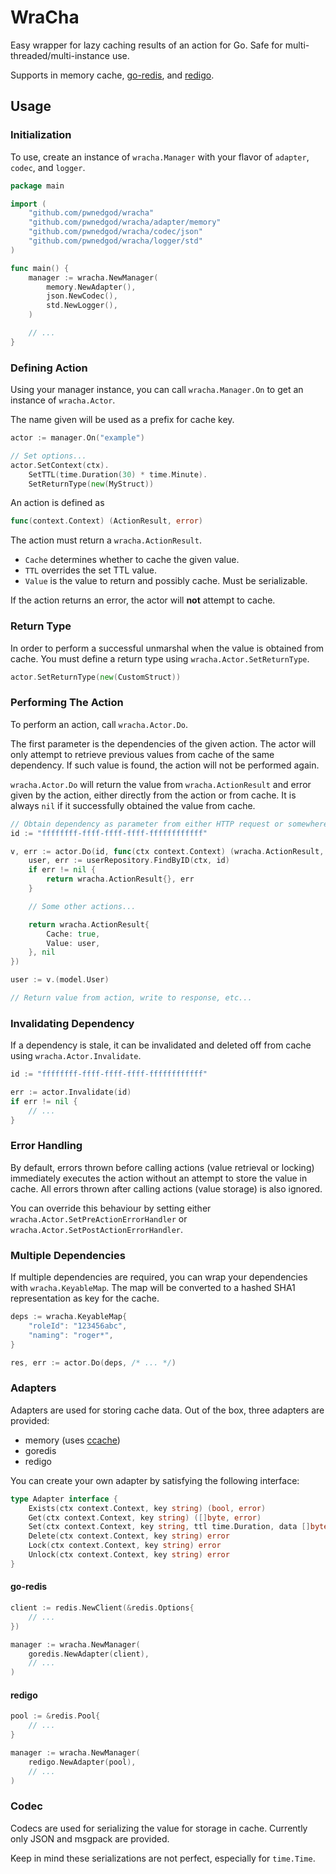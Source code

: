 # WraCha

Easy wrapper for lazy caching results of an action for Go. Safe for multi-threaded/multi-instance use.

Supports in memory cache, [go-redis](https://github.com/go-redis/redis), and [redigo](https://github.com/gomodule/redigo).

## Usage
### Initialization

To use, create an instance of `wracha.Manager` with your flavor of `adapter`, `codec`, and `logger`.

```go
package main

import (
    "github.com/pwnedgod/wracha"
    "github.com/pwnedgod/wracha/adapter/memory"
    "github.com/pwnedgod/wracha/codec/json"
    "github.com/pwnedgod/wracha/logger/std"
)

func main() {
    manager := wracha.NewManager(
        memory.NewAdapter(),
        json.NewCodec(),
        std.NewLogger(),
    )

    // ...
}
```

### Defining Action

Using your manager instance, you can call `wracha.Manager.On` to get an instance of `wracha.Actor`.

The name given will be used as a prefix for cache key.

```go
actor := manager.On("example")

// Set options...
actor.SetContext(ctx).
    SetTTL(time.Duration(30) * time.Minute).
    SetReturnType(new(MyStruct))
```

An action is defined as
```go
func(context.Context) (ActionResult, error)
```

The action must return a `wracha.ActionResult`.
- `Cache` determines whether to cache the given value.
- `TTL` overrides the set TTL value.
- `Value` is the value to return and possibly cache. Must be serializable.

If the action returns an error, the actor will **not** attempt to cache.

### Return Type

In order to perform a successful unmarshal when the value is obtained from cache. You must define a return type using `wracha.Actor.SetReturnType`.

```go
actor.SetReturnType(new(CustomStruct))
```

### Performing The Action

To perform an action, call `wracha.Actor.Do`.

The first parameter is the dependencies of the given action. The actor will only attempt to retrieve previous values from cache of the same dependency. If such value is found, the action will not be performed again.

`wracha.Actor.Do` will return the value from `wracha.ActionResult` and error given by the action, either directly from the action or from cache. It is always `nil` if it successfully obtained the value from cache.

```go
// Obtain dependency as parameter from either HTTP request or somewhere else...
id := "ffffffff-ffff-ffff-ffff-ffffffffffff"

v, err := actor.Do(id, func(ctx context.Context) (wracha.ActionResult, error) {
    user, err := userRepository.FindByID(ctx, id)
    if err != nil {
        return wracha.ActionResult{}, err
    }

    // Some other actions...

    return wracha.ActionResult{
        Cache: true,
        Value: user,
    }, nil
})

user := v.(model.User)

// Return value from action, write to response, etc...
```

### Invalidating Dependency
If a dependency is stale, it can be invalidated and deleted off from cache using `wracha.Actor.Invalidate`.

```go
id := "ffffffff-ffff-ffff-ffff-ffffffffffff"

err := actor.Invalidate(id)
if err != nil {
    // ...
}
```

### Error Handling
By default, errors thrown before calling actions (value retrieval or locking) immediately executes the action without an attempt to store the value in cache. All errors thrown after calling actions (value storage) is also ignored.

You can override this behaviour by setting either `wracha.Actor.SetPreActionErrorHandler` or `wracha.Actor.SetPostActionErrorHandler`.

### Multiple Dependencies
If multiple dependencies are required, you can wrap your dependencies with `wracha.KeyableMap`. The map will be converted to a hashed SHA1 representation as key for the cache.

```go
deps := wracha.KeyableMap{
    "roleId": "123456abc",
    "naming": "roger*",
}

res, err := actor.Do(deps, /* ... */)
```

### Adapters

Adapters are used for storing cache data. Out of the box, three adapters are provided:
- memory (uses [ccache](https://github.com/karlseguin/ccache))
- goredis
- redigo

You can create your own adapter by satisfying the following interface:
```go
type Adapter interface {
	Exists(ctx context.Context, key string) (bool, error)
	Get(ctx context.Context, key string) ([]byte, error)
	Set(ctx context.Context, key string, ttl time.Duration, data []byte) error
	Delete(ctx context.Context, key string) error
	Lock(ctx context.Context, key string) error
	Unlock(ctx context.Context, key string) error
}

```

#### go-redis

```go
client := redis.NewClient(&redis.Options{
    // ...
})

manager := wracha.NewManager(
    goredis.NewAdapter(client),
    // ...
)
```

#### redigo

```go
pool := &redis.Pool{
    // ...
}

manager := wracha.NewManager(
    redigo.NewAdapter(pool),
    // ...
)
```

### Codec

Codecs are used for serializing the value for storage in cache.
Currently only JSON and msgpack are provided.

Keep in mind these serializations are not perfect, especially for `time.Time`.
